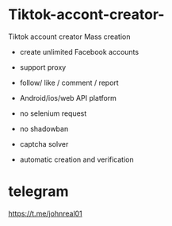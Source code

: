 # Tiktok-accont-creator-
Tiktok account creator Mass creation

- create unlimited Facebook accounts 

- support proxy

- follow/ like / comment / report

- Android/ios/web API platform

- no selenium request

- no shadowban

- captcha solver

- automatic creation and verification


# telegram
https://t.me/johnreal01
